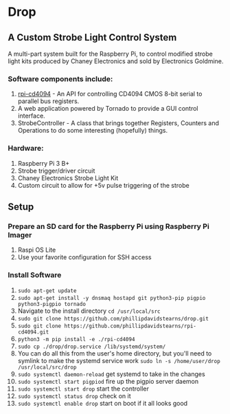 # Drop

## A Custom Strobe Light Control System

A multi-part system built for the Raspberry Pi, to control modified strobe light kits produced by Chaney Electronics and sold by Electronics Goldmine.

### Software components include:

1. [rpi-cd4094](https://github.com/phillipdavidstearns/rpi-cd4094) - An API for controlling CD4094 CMOS 8-bit serial to parallel bus registers.
1. A web application powered by Tornado to provide a GUI control interface.
1. StrobeController - A class that brings together Registers, Counters and Operations to do some interesting (hopefully) things.

### Hardware:

1. Raspberry Pi 3 B+
1. Strobe trigger/driver circuit
1. Chaney Electronics Strobe Light Kit
1. Custom circuit to allow for +5v pulse triggering of the strobe

## Setup

### Prepare an SD card for the Raspberry Pi using Raspberry Pi Imager

1. Raspi OS Lite
1. Use your favorite configuration for SSH access

### Install Software

1. `sudo apt-get update`
1. `sudo apt-get install -y dnsmaq hostapd git python3-pip pigpio python3-pigpio tornado`
1. Navigate to the install directory `cd /usr/local/src`
1. `sudo git clone https://github.com/phillipdavidstearns/drop.git`
1. `sudo git clone https://github.com/phillipdavidstearns/rpi-cd4094.git`
1. `python3 -m pip install -e ./rpi-cd4094`
1. `sudo cp ./drop/drop.service /lib/systemd/system/`
1. You can do all this from the user's home directory, but you'll need to symlink to make the systemd service work `sudo ln -s /home/user/drop /usr/local/src/drop`
1. `sudo systemctl daemon-reload` get systemd to take in the changes
1. `sudo systemctl start pigpiod` fire up the pigpio server daemon
1. `sudo systemctl start drop` start the controller
1. `sudo systemctl status drop` check on it
1. `sudo systemctl enable drop` start on boot if it all looks good
